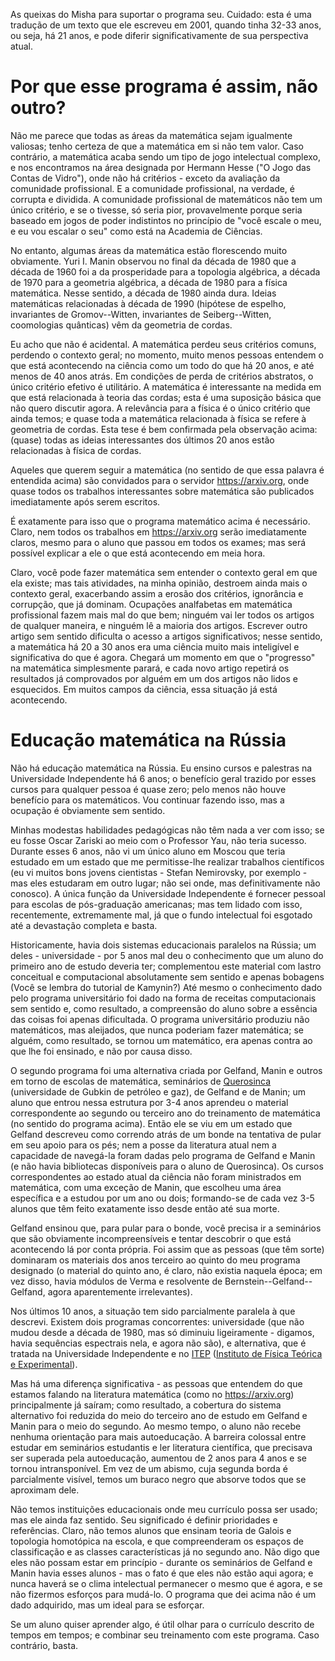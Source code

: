 As queixas do Misha para suportar o programa seu. 
Cuidado: esta é uma tradução de um texto que ele escreveu em 2001, quando tinha 32-33 anos, ou seja, há 21 anos,
e pode diferir significativamente de sua perspectiva atual.


# Por que esse programa é assim, não outro?

Não me parece que todas as áreas da matemática sejam igualmente valiosas; tenho certeza de que a matemática em si não tem valor. Caso contrário, a matemática acaba sendo um tipo de jogo intelectual complexo, e nos encontramos na área designada por Hermann Hesse ("O Jogo das Contas de Vidro"), onde não há critérios - exceto da avaliação da comunidade profissional. E a comunidade profissional, na verdade, é corrupta e dividida. A comunidade profissional de matemáticos não tem um único critério, e se o tivesse, só seria pior, provavelmente porque seria baseado em jogos de poder indistintos no princípio de "você escale o meu, e eu vou escalar o seu" como está na Academia de Ciências.

No entanto, algumas áreas da matemática estão florescendo muito obviamente. Yuri I. Manin observou no final da década de 1980 que a década de 1960 foi a da prosperidade para a topologia algébrica, a década de 1970 para a geometria algébrica, a década de 1980 para a física matemática. Nesse sentido, a década de 1980 ainda dura. Ideias matemáticas relacionadas à década de 1990 (hipótese de espelho, invariantes de Gromov--Witten, invariantes de Seiberg--Witten, coomologias quânticas) vêm da geometria de cordas.

Eu acho que não é acidental. A matemática perdeu seus critérios comuns, perdendo o contexto geral; no momento, muito menos pessoas entendem o que está acontecendo na ciência como um todo do que há 20 anos, e até menos de 40 anos atrás. Em condições de perda de critérios abstratos, o único critério efetivo é utilitário. A matemática é interessante na medida em que está relacionada à teoria das cordas; esta é uma suposição básica que não quero discutir agora. A relevância para a física é o único critério que ainda temos; e quase toda a matemática relacionada à física se refere à geometria de cordas. Esta tese é bem confirmada pela observação acima: (quase) todas as ideias interessantes dos últimos 20 anos estão relacionadas à física de cordas.

Aqueles que querem seguir a matemática (no sentido de que essa palavra é entendida acima) são convidados para o servidor <https://arxiv.org>, onde quase todos os trabalhos interessantes sobre matemática são publicados imediatamente após serem escritos.

É exatamente para isso que o programa matemático acima é necessário. Claro, nem todos os trabalhos em <https://arxiv.org> serão imediatamente claros, mesmo para o aluno que passou em todos os exames; mas será possível explicar a ele o que está acontecendo em meia hora.

Claro, você pode fazer matemática sem entender o contexto geral em que ela existe; mas tais atividades, na minha opinião, destroem ainda mais o contexto geral, exacerbando assim a erosão dos critérios, ignorância e corrupção, que já dominam. Ocupações analfabetas em matemática profissional fazem mais mal do que bem; ninguém vai ler todos os artigos de qualquer maneira, e ninguém lê a maioria dos artigos. Escrever outro artigo sem sentido dificulta o acesso a artigos significativos; nesse sentido, a matemática há 20 a 30 anos era uma ciência muito mais inteligível e significativa do que é agora. Chegará um momento em que o "progresso" na matemática simplesmente parará, e cada novo artigo repetirá os resultados já comprovados por alguém em um dos artigos não lidos e esquecidos. Em muitos campos da ciência, essa situação já está acontecendo.


# Educação matemática na Rússia

Não há educação matemática na Rússia.
Eu ensino cursos e palestras na Universidade Independente há 6 anos; o benefício geral trazido por esses cursos para qualquer pessoa é quase zero; pelo menos não houve benefício para os matemáticos. Vou continuar fazendo isso, mas a ocupação é obviamente sem sentido.

Minhas modestas habilidades pedagógicas não têm nada a ver com isso; se eu fosse Oscar Zariski ao meio com o Professor Yau, não teria sucesso. Durante esses 6 anos, não vi um único aluno em Moscou que teria estudado em um estado que me permitisse-lhe realizar trabalhos científicos (eu vi muitos bons jovens cientistas - Stefan Nemirovsky, por exemplo - mas eles estudaram em outro lugar; não sei onde, mas definitivamente não conosco). A única função da Universidade Independente é fornecer pessoal para escolas de pós-graduação americanas; mas tem lidado com isso, recentemente, extremamente mal, já que o fundo intelectual foi esgotado até a devastação completa e basta.

Historicamente, havia dois sistemas educacionais paralelos na Rússia; um deles - universidade - por 5 anos mal deu o conhecimento que um aluno do primeiro ano de estudo deveria ter; complementou este material com lastro conceitual e computacional absolutamente sem sentido e apenas bobagens (Você se lembra do tutorial de Kamynin?) Até mesmo o conhecimento dado pelo programa universitário foi dado na forma de receitas computacionais sem sentido e, como resultado, a compreensão do aluno sobre a essência das coisas foi apenas dificultada. O programa universitário produziu não matemáticos, mas aleijados, que nunca poderiam fazer matemática; se alguém, como resultado, se tornou um matemático, era apenas contra ao que lhe foi ensinado, e não por causa disso.

O segundo programa foi uma alternativa criada por Gelfand, Manin e outros em torno de escolas de matemática, seminários de [Querosinca](https://en.wikipedia.org/wiki/Gubkin_Russian_State_University_of_Oil_and_Gas#Notable_alumni) (universidade de Gubkin de petróleo e gaz), de Gelfand e de Manin; um aluno que entrou nessa estrutura por 3-4 anos aprendeu o material correspondente ao segundo ou terceiro ano do treinamento de matemática (no sentido do programa acima). Então ele se viu em um estado que Gelfand descreveu como correndo atrás de um bonde na tentativa de pular em seu apoio para os pés; nem a posse da literatura atual nem a capacidade de navegá-la foram dadas pelo programa de Gelfand e Manin (e não havia bibliotecas disponíveis para o aluno de Querosinca). Os cursos correspondentes ao estado atual da ciência não foram ministrados em matemática, com uma exceção de Manin, que escolheu uma área específica e a estudou por um ano ou dois; formando-se de cada vez 3-5 alunos que têm feito exatamente isso desde então até sua morte.

Gelfand ensinou que, para pular para o bonde, você precisa ir a seminários que são obviamente incompreensíveis e tentar descobrir o que está acontecendo lá por conta própria. Foi assim que as pessoas (que têm sorte) dominaram os materiais dos anos terceiro ao quinto do meu programa designado (o material do quinto ano, é claro, não existia naquela época; em vez disso, havia módulos de Verma e resolvente de Bernstein--Gelfand--Gelfand, agora aparentemente irrelevantes).

Nos últimos 10 anos, a situação tem sido parcialmente paralela à que descrevi. Existem dois programas concorrentes: universidade (que não mudou desde a década de 1980, mas só diminuiu ligeiramente - digamos, havia sequências espectrais nela, e agora não são), e alternativa, que é tratada na Universidade Independente e no [ITEP](wwwth.itep.ru) ([Instituto de Física Teórica e Experimental](https://en.wikipedia.org/wiki/Institute_for_Theoretical_and_Experimental_Physics)).

Mas há uma diferença significativa - as pessoas que entendem do que estamos falando na literatura matemática (como no <https://arxiv.org>) principalmente já saíram; como resultado, a cobertura do sistema alternativo foi reduzida do meio do terceiro ano de estudo em Gelfand e Manin para o meio do segundo. Ao mesmo tempo, o aluno não recebe nenhuma orientação para mais autoeducação. A barreira colossal entre estudar em seminários estudantis e ler literatura científica, que precisava ser superada pela autoeducação, aumentou de 2 anos para 4 anos e se tornou intransponível. Em vez de um abismo, cuja segunda borda é parcialmente visível, temos um buraco negro que absorve todos que se aproximam dele.

Não temos instituições educacionais onde meu currículo possa ser usado; mas ele ainda faz sentido. Seu significado é definir prioridades e referências. Claro, não temos alunos que ensinam teoria de Galois e topologia homotópica na escola, e que compreenderam os espaços de classificação e as classes características já no segundo ano. Não digo que eles não possam estar em princípio - durante os seminários de Gelfand e Manin havia esses alunos - mas o fato é que eles não estão aqui agora; e nunca haverá se o clima intelectual permanecer o mesmo que é agora, e se não fizermos esforços para mudá-lo. O programa que dei acima não é um dado adquirido, mas um ideal para se esforçar.

Se um aluno quiser aprender algo, é útil olhar para o currículo descrito de tempos em tempos; e combinar seu treinamento com este programa. Caso contrário, basta.
